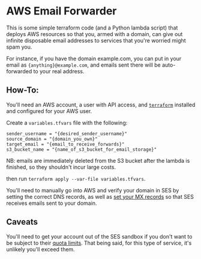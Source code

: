 # AWS Email Forwarder

This is some simple terraform code (and a Python lambda script) that deploys AWS resources so that you, armed with a domain, can give out infinite disposable email addresses to services that you're worried might spam you.

For instance, if you have the domain example.com, you can put in your email as `{anything}@example.com`, and emails sent there will be auto-forwarded to your real address.

## How-To:

You'll need an AWS account, a user with API access, and [`terraform`](https://www.terraform.io) installed and configured for your AWS user.

Create a `variables.tfvars` file with the following:

```
sender_username = "{desired_sender_username}"
source_domain = "{domain_you_own}"
target_email = "{email_to_receive_forwards}"
s3_bucket_name = "{name_of_s3_bucket_for_email_storage}"
```

NB: emails are immediately deleted from the S3 bucket after the lambda is finished, so they shouldn't incur large costs.

then run `terraform apply --var-file variables.tfvars`.

You'll need to manually go into AWS and verify your domain in SES by setting the correct DNS records, as well as [set your MX records](https://docs.aws.amazon.com/ses/latest/DeveloperGuide/receiving-email-mx-record.html) so that SES receives emails sent to your domain.

## Caveats

You'll need to get your account out of the SES sandbox if you don't want to be subject to their [quota limits](https://docs.aws.amazon.com/ses/latest/dg/request-production-access.html). That being said, for this type of service, it's unlikely you'll exceed them.


